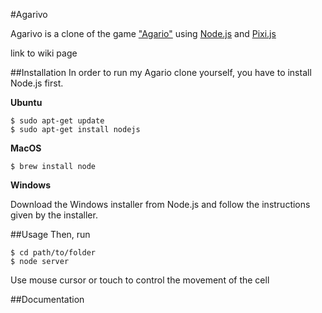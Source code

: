 #Agarivo

Agarivo is a clone of the game ["Agario"](http://agar.io/)
using [Node.js](https://nodejs.org/en/) and [Pixi.js](http://www.pixijs.com/)

link to wiki page

##Installation
In order to run my Agario clone yourself, you have to install Node.js first.

**Ubuntu**

```
$ sudo apt-get update
$ sudo apt-get install nodejs
```
**MacOS**

```
$ brew install node
```
**Windows**

Download the Windows installer from Node.js and follow the instructions given by the installer.

##Usage
Then, run
```
$ cd path/to/folder
$ node server
```

Use mouse cursor or touch to control the movement of the cell

##Documentation
